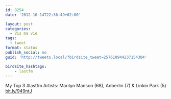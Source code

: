 ```yaml
---
id: 8254
date: '2012-10-14T22:36:49+02:00'

layout: post
categories:
  - Vis ma vie
tags:
  - tweet
format: status
publish_social: no
guid: 'http://tweets.local/?birdsite_tweet=257610944237154304'

birdsite_hashtags:
    - lastfm
---
```


My Top 3 #lastfm Artists: Marilyn Manson (68), Anberlin (7) &amp; Linkin Park (5) [bit.ly/949ntJ](http://bit.ly/949ntJ)